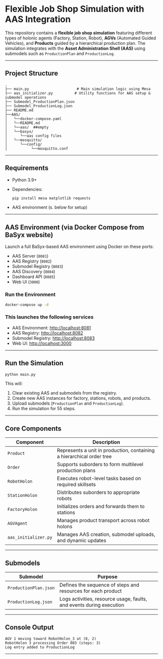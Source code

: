 # Flexible Job Shop Simulation with AAS Integration

This repository contains a **flexible job shop simulation** featuring different types of holonic agents (Factory, Station, Robot), **AGVs** (Automated Guided Vehicles), and **Products** guided by a hierarchical production plan. The simulation integrates with the **Asset Administration Shell (AAS)** using submodels such as `ProductionPlan` and `ProductionLog`.

---

## Project Structure

```
.
├── main.py                      # Main simulation logic using Mesa
├── aas_initializer.py          # Utility functions for AAS setup & submodel operations
├── Submodel_ProductionPlan.json
├── Submodel_ProductionLog.json
├── README.md
├──AAS/
│   └──docker-compose.yaml
│   └──README.md
│   └──aas/  ##empty
│   └──basyx/
│	   └──aas config files
│   └──mosquitto/
│	   └──config/
│ 		 	└──mosquitto.conf

```

---

## Requirements

- Python 3.9+

- Dependencies:

  ```bash
  pip install mesa matplotlib requests
  ```

- AAS environment (s. below for setup)

---

## AAS Environment (via Docker Compose from BaSyx website)

Launch a full BaSyx-based AAS environment using Docker on these ports:

- AAS Server (`8081`)
- AAS Registry (`8082`)
- Submodel Registry (`8083`)
- AAS Discovery (`8084`)
- Dashboard API (`8085`)
- Web UI (`3000`)

### Run the Environment

```bash
docker-compose up -d
```

### This launches the following services

- AAS Environment: [http://localhost:8081](http://localhost:8081)
- AAS Registry: [http://localhost:8082](http://localhost:8082)
- Submodel Registry: [http://localhost:8083](http://localhost:8083)
- Web UI: [http://localhost:3000](http://localhost:3000)


---

## Run the Simulation

```bash
python main.py
```

This will:

1. Clear existing AAS and submodels from the registry.
2. Create new AAS instances for factory, stations, robots, and products.
3. Upload submodels (`ProductionPlan` and `ProductionLog`).
4. Run the simulation for 55 steps.

---

## Core Components

| Component            | Description                                                           |
| -------------------- | --------------------------------------------------------------------- |
| `Product`            | Represents a unit in production, containing a hierarchical order tree |
| `Order`              | Supports suborders to form multilevel production plans                |
| `RobotHolon`         | Executes robot-level tasks based on required skillsets                |
| `StationHolon`       | Distributes suborders to appropriate robots                           |
| `FactoryHolon`       | Initializes orders and forwards them to stations                      |
| `AGVAgent`           | Manages product transport across robot holons                         |
| `aas_initializer.py` | Manages AAS creation, submodel uploads, and dynamic updates           |

---

## Submodels

| Submodel              | Purpose                                                              |
| --------------------- | -------------------------------------------------------------------- |
| `ProductionPlan.json` | Defines the sequence of steps and resources for each product         |
| `ProductionLog.json`  | Logs activities, resource usage, faults, and events during execution |

---

##  Console Output

```
AGV 1 moving toward RobotHolon_3 at (8, 2)
RobotHolon 3 processing Order 003 (steps: 3)
Log entry added to ProductionLog
```

---

